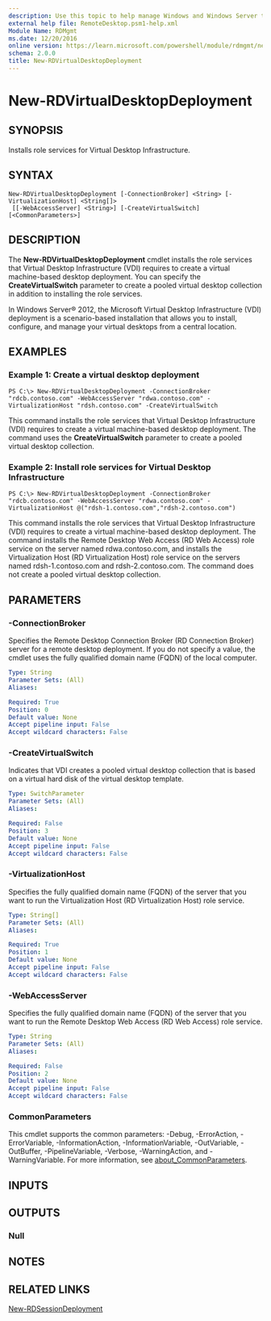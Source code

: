 ```yaml
---
description: Use this topic to help manage Windows and Windows Server technologies with Windows PowerShell.
external help file: RemoteDesktop.psm1-help.xml
Module Name: RDMgmt
ms.date: 12/20/2016
online version: https://learn.microsoft.com/powershell/module/rdmgmt/new-rdvirtualdesktopdeployment?view=windowsserver2019-ps&wt.mc_id=ps-gethelp
schema: 2.0.0
title: New-RDVirtualDesktopDeployment
---
```


# New-RDVirtualDesktopDeployment

## SYNOPSIS
Installs role services for Virtual Desktop Infrastructure.

## SYNTAX

```
New-RDVirtualDesktopDeployment [-ConnectionBroker] <String> [-VirtualizationHost] <String[]>
 [[-WebAccessServer] <String>] [-CreateVirtualSwitch] [<CommonParameters>]
```

## DESCRIPTION
The **New-RDVirtualDesktopDeployment** cmdlet installs the role services that Virtual Desktop Infrastructure (VDI) requires to create a virtual machine-based desktop deployment.
You can specify the **CreateVirtualSwitch** parameter to create a pooled virtual desktop collection in addition to installing the role services.

In Windows Server® 2012, the Microsoft Virtual Desktop Infrastructure (VDI) deployment is a scenario-based installation that allows you to install, configure, and manage your virtual desktops from a central location.

## EXAMPLES

### Example 1: Create a virtual desktop deployment
```
PS C:\> New-RDVirtualDesktopDeployment -ConnectionBroker "rdcb.contoso.com" -WebAccessServer "rdwa.contoso.com" -VirtualizationHost "rdsh.contoso.com" -CreateVirtualSwitch
```

This command installs the role services that Virtual Desktop Infrastructure (VDI) requires to create a virtual machine-based desktop deployment.
The command uses the **CreateVirtualSwitch** parameter to create a pooled virtual desktop collection.

### Example 2: Install role services for Virtual Desktop Infrastructure
```
PS C:\> New-RDVirtualDesktopDeployment -ConnectionBroker "rdcb.contoso.com" -WebAccessServer "rdwa.contoso.com" -VirtualizationHost @("rdsh-1.contoso.com","rdsh-2.contoso.com")
```

This command installs the role services that Virtual Desktop Infrastructure (VDI) requires to create a virtual machine-based desktop deployment.
The command installs the Remote Desktop Web Access (RD Web Access) role service on the server named rdwa.contoso.com, and installs the Virtualization Host (RD Virtualization Host) role service on the servers named rdsh-1.contoso.com and rdsh-2.contoso.com.
The command does not create a pooled virtual desktop collection.

## PARAMETERS

### -ConnectionBroker
Specifies the Remote Desktop Connection Broker (RD Connection Broker) server for a remote desktop deployment.
If you do not specify a value, the cmdlet uses the fully qualified domain name (FQDN) of the local computer.

```yaml
Type: String
Parameter Sets: (All)
Aliases:

Required: True
Position: 0
Default value: None
Accept pipeline input: False
Accept wildcard characters: False
```

### -CreateVirtualSwitch
Indicates that VDI creates a pooled virtual desktop collection that is based on a virtual hard disk of the virtual desktop template.

```yaml
Type: SwitchParameter
Parameter Sets: (All)
Aliases:

Required: False
Position: 3
Default value: None
Accept pipeline input: False
Accept wildcard characters: False
```

### -VirtualizationHost
Specifies the fully qualified domain name (FQDN) of the server that you want to run the Virtualization Host (RD Virtualization Host) role service.

```yaml
Type: String[]
Parameter Sets: (All)
Aliases:

Required: True
Position: 1
Default value: None
Accept pipeline input: False
Accept wildcard characters: False
```

### -WebAccessServer
Specifies the fully qualified domain name (FQDN) of the server that you want to run the Remote Desktop Web Access (RD Web Access) role service.

```yaml
Type: String
Parameter Sets: (All)
Aliases:

Required: False
Position: 2
Default value: None
Accept pipeline input: False
Accept wildcard characters: False
```

### CommonParameters
This cmdlet supports the common parameters: -Debug, -ErrorAction, -ErrorVariable, -InformationAction, -InformationVariable, -OutVariable, -OutBuffer, -PipelineVariable, -Verbose, -WarningAction, and -WarningVariable. For more information, see [about_CommonParameters](https://go.microsoft.com/fwlink/?LinkID=113216).

## INPUTS

## OUTPUTS

### Null

## NOTES

## RELATED LINKS

[New-RDSessionDeployment](./New-RDSessionDeployment.md)

